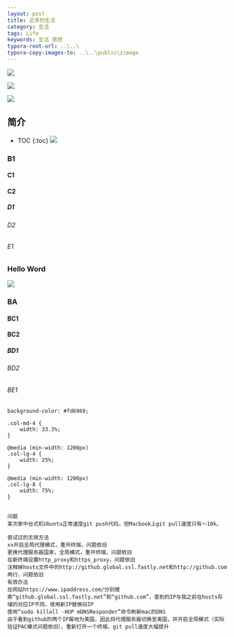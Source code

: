 ```yaml
---
layout: post
title: 近来的生活
category: 生活
tags: Life
keywords: 生活 感想
typora-root-url: ..\..\
typora-copy-images-to: ..\..\public\zimage
---
```



![](/public/zimage/164-1617870807726.jpg)

![](/public/zimage/164.jpg)


![](/public/zimage/head.jpg)

## 简介

* TOC
{:toc}
![](/public/zimage/2021-04-06_160027.png)

### B1

####  C1

#### C2


##### D1

###### D2

###### E1






### Hello Word


![](/public/zimage/head.jpg)

### BA

####  BC1

#### BC2


##### BD1

###### BD2

###### BE1

```code
background-color: #fd6969;

.col-md-4 {
    width: 33.3%;
}

@media (min-width: 1200px)
.col-lg-4 {
    width: 25%;
}

@media (min-width: 1200px)
.col-lg-8 {
    width: 75%;
}

```
```

问题
某次家中台式机Ubuntu正常速度git push代码，但Macbook上git pull速度只有～10k。

尝试过的无效方法
xx开启全局代理模式，重开终端，问题依旧
更换代理服务器国家，全局模式，重开终端，问题依旧
在新终端设置http_proxy和https_proxy，问题依旧
注释掉hosts文件中的http://github.global.ssl.fastly.net和http://github.com两行，问题依旧
有效办法
在网站https://www.ipaddress.com/分别搜索“github.global.ssl.fastly.net”和“github.com”，查到的IP与我之前在hosts存储的对应IP不同，使用新IP替换旧IP
使用“sudo killall -HUP mDNSResponder”命令刷新mac的DNS
由于看到github的两个IP属地为美国，因此将代理服务器切换至美国，并开启全局模式（实际验证PAC模式问题依旧），重新打开一个终端，git pull速度大幅提升

```
